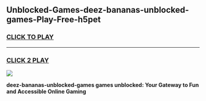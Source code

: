 
## Unblocked-Games-deez-bananas-unblocked-games-Play-Free-h5pet
<h3>
<a href="https://premium76.site?title=deez-bananas-unblocked-games&ref=10A">CLICK TO PLAY</a></h3>
<hr>

<h3>
<a href="https://premium76.site?title=deez-bananas-unblocked-games&ref=10A">CLICK 2 PLAY</a>
  
</h3>

<a href="https://premium76.site?title=deez-bananas-unblocked-games&ref=10A"><img src="https://clearcache.store/games.png"></a>


**deez-bananas-unblocked-games games unblocked: Your Gateway to Fun and Accessible Online Gaming**
